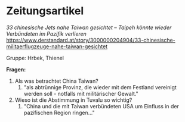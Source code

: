 # Zeitungsartikel
*33 chinesische Jets nahe Taiwan gesichtet – Taipeh könnte wieder Verbündeten im Pazifik verlieren*
https://www.derstandard.at/story/3000000204904/33-chinesische-militaerflugzeuge-nahe-taiwan-gesichtet

Gruppe: Hrbek, Thienel

**Fragen:**
1. Als was betrachtet China Taiwan?
	1. "als abtrünnige Provinz, die wieder mit dem Festland vereinigt werden soll - notfalls mit militärischer Gewalt."
2. Wieso ist die Abstimmung in Tuvalu so wichtig?
	1. "China und die mit Taiwan verbündeten USA um Einfluss in der pazifischen Region ringen..."